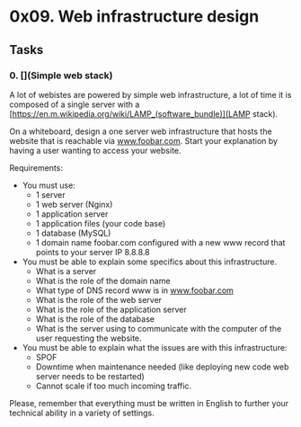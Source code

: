 # 0x09. Web infrastructure design

## Tasks

### 0. [](Simple web stack)
A lot of webistes are powered by simple web infrastructure, a lot of time it is composed of a single server with a [https://en.m.wikipedia.org/wiki/LAMP_(software_bundle)](LAMP stack).

On a whiteboard, design a one server web infrastructure that hosts the website that is reachable via www.foobar.com. Start your explanation by having a user wanting to access your website.

Requirements:
* You must use:
	* 1 server
	* 1 web server (Nginx)
	* 1 application server
	* 1 application files (your code base)
	* 1 database (MySQL)
	* 1 domain name foobar.com configured with a new www record that points to your server IP 8.8.8.8
* You must be able to explain some specifics about this infrastructure.
	* What is a server
	* What is the role of the domain name
	* What type of DNS record www is in www.foobar.com
	* What is the role of the web server
	* What is the role of the application server
	* What is the role of the database
	* What is the server using to communicate with the computer of the user requesting the website.
* You must be able to explain what the issues are with this infrastructure:
	* SPOF
	* Downtime when maintenance needed (like deploying new code web server needs to be restarted)
	* Cannot scale if too much incoming traffic.

Please, remember that everything must be written in English to further your technical ability in a variety of settings.	
